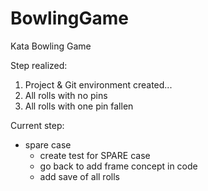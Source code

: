 # BowlingGame
Kata Bowling Game

Step realized:

1. Project & Git environment created...
2. All rolls with no pins
3. All rolls with one pin fallen

Current step: 

* spare case
  * create test for SPARE case
  * go back to add frame concept in code
  * add save of all rolls    
